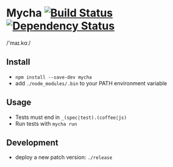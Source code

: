 # Mycha [![Build Status](https://travis-ci.org/Originate/mycha.png?branch=master)](https://travis-ci.org/Originate/mycha) [![Dependency Status](https://david-dm.org/Originate/mycha.svg)](https://david-dm.org/Originate/mycha)

/'maɪ.kɑː/


## Install

* `npm install --save-dev mycha`
* add `./node_modules/.bin` to your PATH environment variable


## Usage
* Tests must end in `_(spec|test).(coffee|js)`
* Run tests with ```mycha run```


## Development

* deploy a new patch version: `./release`
